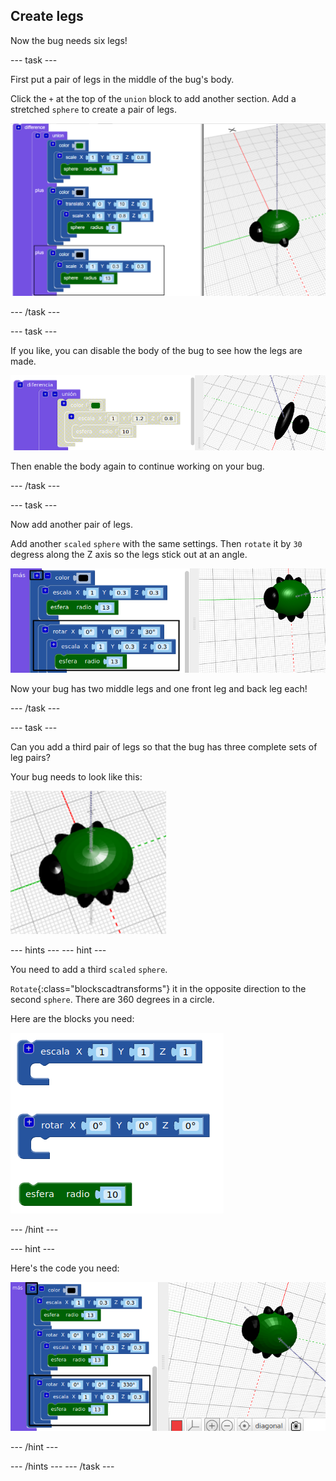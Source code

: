 ## Create legs

Now the bug needs six legs!

--- task ---

First put a pair of legs in the middle of the bug's body.

Click the `+` at the top of the `union` block to add another section. Add a stretched `sphere` to create a pair of legs.

![captura de pantalla](images/bug-legs-middle-annotated.png)

--- /task ---

--- task ---

If you like, you can disable the body of the bug to see how the legs are made.

![captura de pantalla](images/bug-legs-disable.png)

Then enable the body again to continue working on your bug.

--- /task ---

--- task ---

Now add another pair of legs.

Add another `scaled` `sphere` with the same settings. Then `rotate` it by `30` degress along the Z axis so the legs stick out at an angle.

![captura de pantalla](images/bug-legs-2-annotated.png)

Now your bug has two middle legs and one front leg and back leg each!

--- /task ---

--- task ---

Can you add a third pair of legs so that the bug has three complete sets of leg pairs?

Your bug needs to look like this:

![captura de pantalla](images/bug-finished.png)

--- hints --- --- hint ---

You need to add a third `scaled` `sphere`.

`Rotate`{:class="blockscadtransforms"} it in the opposite direction to the second `sphere`. There are 360 degrees in a circle.

Here are the blocks you need:

![captura de pantalla](images/bug-legs-blocks.png)

--- /hint ---

--- hint ---

Here's the code you need:

![captura de pantalla](images/bug-legs-3-annotated.png)

--- /hint ---

--- /hints --- --- /task ---